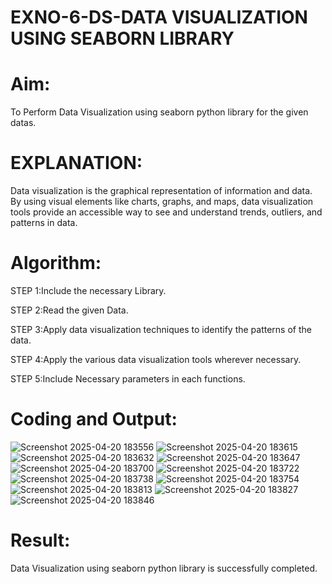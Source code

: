 # EXNO-6-DS-DATA VISUALIZATION USING SEABORN LIBRARY

# Aim:
  To Perform Data Visualization using seaborn python library for the given datas.

# EXPLANATION:
Data visualization is the graphical representation of information and data. By using visual elements like charts, graphs, and maps, data visualization tools provide an accessible way to see and understand trends, outliers, and patterns in data.

# Algorithm:
STEP 1:Include the necessary Library.

STEP 2:Read the given Data.

STEP 3:Apply data visualization techniques to identify the patterns of the data.

STEP 4:Apply the various data visualization tools wherever necessary.

STEP 5:Include Necessary parameters in each functions.

# Coding and Output:
![Screenshot 2025-04-20 183556](https://github.com/user-attachments/assets/d1826131-2383-46c5-a8e6-1513627bbf56)
![Screenshot 2025-04-20 183615](https://github.com/user-attachments/assets/85ef6f74-2b0f-4765-8358-138bfed09102)
![Screenshot 2025-04-20 183632](https://github.com/user-attachments/assets/ec5489a3-28a7-4068-8656-98eeb2180b0d)
![Screenshot 2025-04-20 183647](https://github.com/user-attachments/assets/da51544d-388d-4846-b09d-3e5d813bade9)
![Screenshot 2025-04-20 183700](https://github.com/user-attachments/assets/8e35b362-6480-4f0a-828d-cbbc75d6c6b6)
![Screenshot 2025-04-20 183722](https://github.com/user-attachments/assets/77385723-a183-4ead-b016-9a404b9644eb)
![Screenshot 2025-04-20 183738](https://github.com/user-attachments/assets/042a7c4f-2035-4153-b837-6e05e26a180b)
![Screenshot 2025-04-20 183754](https://github.com/user-attachments/assets/8cfda653-5dd6-412c-bfd5-8b39c2114bd9)
![Screenshot 2025-04-20 183813](https://github.com/user-attachments/assets/65ce99b8-ef00-4572-9919-7c5cc3b6fc83)
![Screenshot 2025-04-20 183827](https://github.com/user-attachments/assets/3d1cbcc9-6c6a-4604-8bc6-8ac934153221)
![Screenshot 2025-04-20 183846](https://github.com/user-attachments/assets/f1735bb3-3806-4478-a050-5803c09c3c88)


# Result:
 Data Visualization using seaborn python library is successfully completed.
